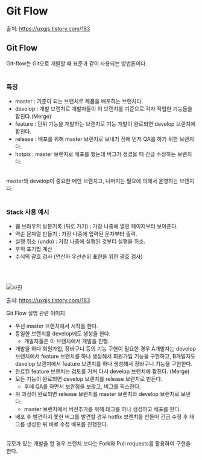 # Git Flow
출처: https://uxgjs.tistory.com/183
## Git Flow

Git-flow는 Git으로 개발할 때 표준과 같이 사용되는 방법론이다.
<br/>
<br/>

### 특징

- master : 기준이 되는 브랜치로 제품을 배포하는 브랜치다.
- develop : 개발 브랜치로 개발자들이 이 브랜치를 기준으로 각자 작업한 기능들을 합친다.(Merge)
- feature : 단위 기능을 개발하는 브랜치로 기능 개발이 완료되면 develop 브랜치에 합친다.
- release : 배포를 위해 master 브랜치로 보내기 전에 먼저 QA를 하기 위한 브랜치다.
- hotpix : master 브랜치로 배포를 했는데 버그가 생겼을 때 긴급 수정하는 브랜치다.

<br/>
master와 develop이 중요한 메인 브랜치고, 나머지는 필요에 의해서 운영하는 브랜치다.
  <br/>
  <br/>

### Stack 사용 예시

- 웹 브라우저 방문기록 (뒤로 가기) : 가장 나중에 열린 페이지부터 보여준다.
- 역순 문자열 만들기 : 가장 나중에 입력된 문자부터 출력.
- 실행 취소 (undo) : 가장 나중에 실행된 것부터 실행을 취소.
- 후위 표기법 계산
- 수식의 괄호 검사 (연산자 우선순위 표현을 위한 괄호 검사)

<br/>
<br/>

![사진](https://t1.daumcdn.net/cfile/tistory/99CD994C5E69CCF223)

출처: https://uxgjs.tistory.com/183

Git Flow 설명 관련 이미지
<br/>
- 우선 master 브랜치에서 시작을 한다.
- 동일한 브랜치를 develop에도 생성을 한다.
  - 개발자들은 이 브랜치에서 개발을 진행.
- 개발을 하다 회원가입, 장바구니 등의 기능 구현이 필요한 경우 A개발자는 develop 브랜치에서 feature 브랜치를 하나 생성해서 회원가입 기능을 구현하고, B개발자도 develop 브랜치에서 feature 브랜치를 하나 생성해서 장바구니 기능을 구현한다.
- 완료된 feature 브랜치는 검토를 거쳐 다시 develop 브랜치에 합친다. (Merge)
- 모든 기능이 완료되면 develop 브랜치를 release 브랜치로 만든다.
  - 후에 QA를 하면서 보완점을 보왆고, 버그를 픽스한다.
- 위 과정이 완료되면 release 브랜치를 master 브랜치와 develop 브랜치로 보낸다.
  - master 브랜치에서 버전추가를 위해 태그를 하나 생성하고 배포를 한다.
- 배포 후 발견하지 못한 버그를 발견할 경우 hotfix 브랜치를 만들어 긴급 수정 후 태그를 생성한 뒤 바로 수정 배포를 진행한다.

<br/>
규모가 있는 개발을 할 경우 브랜치 보다는 Fork와 Pull requests를 활용하여 구현을 한다.
<br/>
<br/>